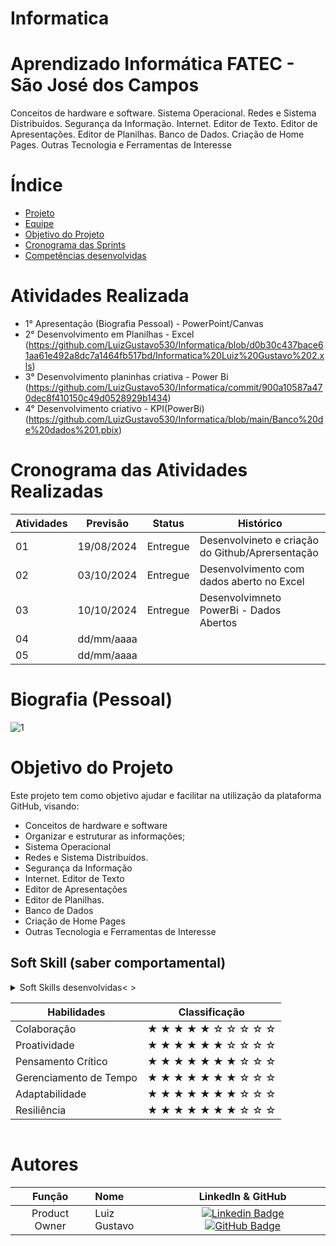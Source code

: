 # Informatica

# Aprendizado Informática FATEC - São José dos Campos  


Conceitos de hardware e software. Sistema Operacional. Redes e Sistema Distribuídos. Segurança da Informação. Internet. Editor de Texto. Editor de Apresentações. Editor de Planilhas. Banco de Dados. Criação de Home Pages. Outras Tecnologia e Ferramentas de Interesse
 


# Índice

* [Projeto](#projeto-template)
* [Equipe](#equipe)
* [Objetivo do Projeto](#objetivo-do-projeto)
* [Cronograma das Sprints](#Cronograma-das-Sprints)
* [Competências desenvolvidas](#competências-desenvolvidas)

# Atividades Realizada 

* 1° Apresentação (Biografia Pessoal) - PowerPoint/Canvas
* 2° Desenvolvimento em Planilhas - Excel (https://github.com/LuizGustavo530/Informatica/blob/d0b30c437bace61aa61e492a8dc7a1464fb517bd/Informatica%20Luiz%20Gustavo%202.xls)
* 3° Desenvolvimento planinhas criativa - Power Bi (https://github.com/LuizGustavo530/Informatica/commit/900a10587a470dec8f410150c49d0528929b1434)
* 4° Desenvolvimento criativo - KPI(PowerBi) (https://github.com/LuizGustavo530/Informatica/blob/main/Banco%20de%20dados%201.pbix)

# Cronograma das Atividades Realizadas 

Atividades | Previsão | Status| Histórico|
|------|--------|------|--------|
|01 | 19/08/2024| Entregue | Desenvolvineto e criação do Github/Aprersentação 
|02|  03/10/2024| Entregue | Desenvolvimento com dados aberto no Excel
|03| 10/10/2024 | Entregue | Desenvolvimneto PowerBi - Dados Abertos 
|04| dd/mm/aaaa |
|05| dd/mm/aaaa |




# Biografia (Pessoal)
![1](https://github.com/user-attachments/assets/4cd09ef0-e66d-4c85-86fc-45ac92407cac)


# Objetivo do Projeto
Este projeto tem como objetivo ajudar e facilitar na utilização da plataforma GitHub, visando:

* Conceitos de hardware e software
* Organizar e estruturar as informações;
* Sistema Operacional
* Redes e Sistema Distribuídos. 
* Segurança da Informação
* Internet. Editor de Texto 
*  Editor de Apresentações
* Editor de Planilhas.
* Banco de Dados
* Criação de Home Pages
* Outras Tecnologia e Ferramentas de Interesse


## Soft Skill (saber comportamental)
<details>
<summary>Soft Skills desenvolvidas<  >

| Habilidades | Classificação |
| ---------------------- | ------------- |
| Colaboração | ★ ★ ★ ★ ★ ☆ ☆ ☆ ☆ ☆ |
| Proatividade| ★ ★ ★ ★ ★ ★ ☆ ☆ ☆ ☆ |
| Pensamento Crítico | ★ ★ ★ ★ ★ ★ ★ ☆ ☆ ☆ |
| Gerenciamento de Tempo | ★ ★ ★ ★ ★ ★ ★ ☆ ☆ ☆ |
| Adaptabilidade | ★ ★ ★ ★ ★ ★ ★ ☆ ☆ ☆ |
| Resiliência | ★ ★ ★ ★ ★ ★ ★ ☆ ☆ ☆ |

</details>

# Autores
|    Função     | Nome                                  |                                                                                                                                                      LinkedIn & GitHub                                                                                                                                                      |
| :-----------: | :------------------------------------ | :-------------------------------------------------------------------------------------------------------------------------------------------------------------------------------------------------------------------------------------------------------------------------------------------------------------------------: |
| Product Owner |  Luiz Gustavo     |     [![Linkedin Badge](https://img.shields.io/badge/Linkedin-blue?style=flat-square&logo=Linkedin&logoColor=white)](https://www.linkedin.com/in/joaomarcosoliveiraa) [![GitHub Badge](https://img.shields.io/badge/GitHub-111217?style=flat-square&logo=github&logoColor=white)](https://github.com/JoaoM-py)              |




